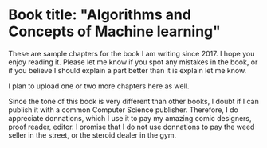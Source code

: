 # Book title: "Algorithms and Concepts of Machine learning"

These are sample chapters for the book I am writing since 2017. I hope you enjoy reading it. Please let me know if you spot any mistakes in the book, or if you believe I should explain a part better than it is explain let me know.

I plan to upload one or two more chapters here as well. 

Since the tone of this book is very different than other books, I doubt if I can publish it with a common Computer Science publisher. Therefore, I do appreciate donnations, which I use it to pay my amazing comic designers, proof reader, editor. I promise that I do not use donnations to pay the weed seller in the street, or the steroid dealer in the gym.
